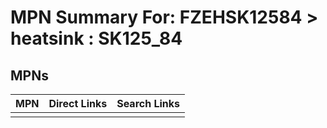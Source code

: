 



# MPN Summary For: FZEHSK12584 > heatsink : SK125_84

## MPNs
  

|MPN|Direct Links|Search Links|
| :--- | :--- | :--- |
||||
